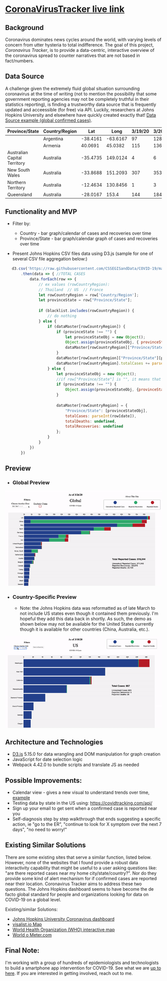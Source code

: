 # [CoronaVirusTracker live link](http://covid19trackerapp.com/)

## Background

Coronavirus dominates news cycles around the world, with varying levels of concern from utter hysteria to total indifference.  The goal of this project, *Coronavirus Tracker*, is to provide a data-centric, interactive overview of the coronavirus spread to counter narratives that are not based in fact/numbers.

## Data Source

A challenge given the extremely fluid global situation surrounding coronavirus at the time of writing (not to mention the possibility that some government reporting agencies may not be completely truthful in their statistics reporting), is finding a trustworthy data source that is frequently updated and acceessible (for free) via API.  Luckily, researchers at Johns Hopkins University and elsewhere have quickly created exactly that!   [Data Source example (global confirmed cases)](https://github.com/CSSEGISandData/COVID-19/blob/master/csse_covid_19_data/csse_covid_19_time_series/time_series_covid19_confirmed_global.csv).  
  
  | Province/State               	| Country/Region 	| Lat      	| Long     	| 3/19/20 	| 3/20/20 	| 3/21/20 	| 3/22/20 	| 3/23/20 	| 3/24/20 	| 3/25/20 	|
|------------------------------	|----------------	|----------	|----------	|---------	|---------	|---------	|---------	|---------	|---------	|---------	|
|                              	| Argentina      	| -38.4161 	| -63.6167 	| 97      	| 128     	| 158     	| 266     	| 301     	| 387     	| 387     	|
|                              	| Armenia        	| 40.0691  	| 45.0382  	| 115     	| 136     	| 160     	| 194     	| 235     	| 249     	| 265     	|
| Australian Capital Territory 	| Australia      	| -35.4735 	| 149.0124 	| 4       	| 6       	| 9       	| 19      	| 3       	| 39      	| 39      	|
| New South Wales              	| Australia      	| -33.8688 	| 151.2093 	| 307     	| 353     	| 436     	| 669     	| 669     	| 818     	| 1029    	|
| Northern Territory           	| Australia      	| -12.4634 	| 130.8456 	| 1       	| 3       	| 3       	| 5       	| 5       	| 6       	| 6       	|
| Queensland                   	| Australia      	| -28.0167 	| 153.4    	| 144     	| 184     	| 221     	| 259     	| 319     	| 397     	| 443     	|
  
  
  
 ## Functionality and MVP
   * Filter by:
     * Country - bar graph/calendar of cases and recoveries over time
     * Province/State - bar graph/calendar graph of cases and recoveries over time
     
   * Present Johns Hopkins CSV files data using D3.js (sample for one of several CSV file aggregation below:)
 ```javascript
    d3.csv('https://raw.githubusercontent.com/CSSEGISandData/COVID-19/master/csse_covid_19_data/csse_covid_19_time_series/time_series_covid19_confirmed_global.csv')
        .then(data => { //TOTAL CASES
            data.forEach(row => {                
                // ex values (rowCountryRegion):
                // Thailand  // US  // France
                let rowCountryRegion = row['Country/Region'];
                let provinceState = row["Province/State"];

                if (blacklist.includes(rowCountryRegion)) {
                    // do nothing
                } else {
                    if (dataMaster[rowCountryRegion]) {
                        if (provinceState !== "") {
                            let provinceStateObj = new Object();
                            Object.assign(provinceStateObj, { provinceState: provinceState, provinceStateCases: parseInt(row[date]) });
                            dataMaster[rowCountryRegion]["Province/State"].push(provinceStateObj);
                        }
                        dataMaster[rowCountryRegion]["Province/State"][provinceState]
                        dataMaster[rowCountryRegion].totalCases += parseInt(row[date])
                    } else {
                        let provinceStateObj = new Object();
                        //if row["Province/State"] is "", it means that there is no province/state data for that row (and likely the country is as granular data as we have)
                        if (provinceState !== "") {
                            Object.assign(provinceStateObj, {provinceState: provinceState, provinceStateCases: parseInt(row[date])});
                        }

                        dataMaster[rowCountryRegion] = { 
                            "Province/State": [provinceStateObj], 
                            totalCases: parseInt(row[date]), 
                            totalDeaths: undefined, 
                            totalRecoveries: undefined 
                        };
                    }
                }
            })
        })
```
     
   
 ## Preview
 
   * ### Global Preview
 
 ![](mockups/gif_overview/global_preview.gif)
 
   * ### Country-Specific Preview
     * Note: the Johns Hopkins data was reformatted as of late March to not include US states even though it contained them previously.  I'm hopeful they add this data back in shortly.  As such, the demo as shown below may not be available for the United States currently though it is available for other countries (China, Australia, etc.).

![](mockups/gif_overview/country_preview.gif)
 
 
 ## Architecture and Technologies
   * [D3.js](https://github.com/d3/d3/wiki) 5.15.0 for data wrangling and DOM manipulation for graph creation
   * JavaScript for date selection logic
   * Webpack 4.42.0 to bundle scripts and translate JS as needed
 
 ## Possible Improvements:
  * Calendar view - gives a new visual to understand trends over time, [example](https://observablehq.com/@d3/calendar-view) 
  * Testing data by state in the US using: https://covidtracking.com/api/
  * Sign up your email to get sent when a confirmed case is reported near you
  * Self-diagnosis step by step walkthrough that ends suggesting a specific action, ie "go to the ER", "continue to look for X symptom over the next 7 days", "no need to worry!"
  
  
## Existing Similar Solutions

There are some existing sites that serve a similar function, listed below.  However, none of the websites that I found provide a robust data interactivity capability that might be useful to a user asking questions like: "are there reported cases near my home city/state/country?".  Nor do they provide some kind of alert mechanism for if confirmed cases are reported near their location.  Coronavirus Tracker aims to address these two questions.  The Johns Hopkins dashboard seems to have become the de facto global standard for people and organizations looking for data on COVID-19 on a global level.

Existing/similar Solutions:
  * [Johns Hopkins University Coronavirus dashboard](https://gisanddata.maps.arcgis.com/apps/opsdashboard/index.html#/bda7594740fd40299423467b48e9ecf6)
  * [visalist.io Map](https://visalist.io/emergency/coronavirus)
  * [World Health Organization (WHO) interactive map](https://experience.arcgis.com/experience/685d0ace521648f8a5beeeee1b9125cd)
  * [World o Meter.com](https://www.worldometers.info/coronavirus/)
  
## Final Note:
I'm working with a group of hundreds of epidemiologists and technologists to build a smartphone app intervention for COVID-19.  See what we are [up to here](https://www.covid-watch.org/).  If you are interested in getting involved, reach out to me. 
 
 
